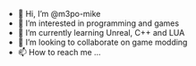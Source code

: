- 👋 Hi, I’m @m3po-mike
- 👀 I’m interested in programming and games
- 🌱 I’m currently learning Unreal, C++ and LUA
- 💞️ I’m looking to collaborate on game modding
- 📫 How to reach me ...

<!---
m3po-mike/m3po-mike is a ✨ special ✨ repository because its `README.md` (this file) appears on your GitHub profile.
You can click the Preview link to take a look at your changes.
--->
